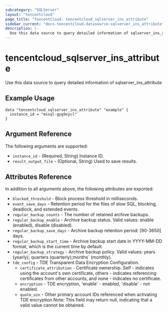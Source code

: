 ```yaml
---
subcategory: "SQLServer"
layout: "tencentcloud"
page_title: "TencentCloud: tencentcloud_sqlserver_ins_attribute"
sidebar_current: "docs-tencentcloud-datasource-sqlserver_ins_attribute"
description: |-
  Use this data source to query detailed information of sqlserver_ins_attribute
---
```


# tencentcloud_sqlserver_ins_attribute

Use this data source to query detailed information of sqlserver_ins_attribute

## Example Usage

```hcl
data "tencentcloud_sqlserver_ins_attribute" "example" {
  instance_id = "mssql-gyg9xycl"
}
```

## Argument Reference

The following arguments are supported:

* `instance_id` - (Required, String) Instance ID.
* `result_output_file` - (Optional, String) Used to save results.

## Attributes Reference

In addition to all arguments above, the following attributes are exported:

* `blocked_threshold` - Block process threshold in milliseconds.
* `event_save_days` - Retention period for the files of slow SQL, blocking, deadlock, and extended events.
* `regular_backup_counts` - The number of retained archive backups.
* `regular_backup_enable` - Archive backup status. Valid values: enable (enabled), disable (disabled).
* `regular_backup_save_days` - Archive backup retention period: [90-3650] days.
* `regular_backup_start_time` - Archive backup start date in YYYY-MM-DD format, which is the current time by default.
* `regular_backup_strategy` - Archive backup policy. Valid values: years (yearly); quarters (quarterly);months` (monthly).
* `tde_config` - TDE Transparent Data Encryption Configuration.
  * `certificate_attribution` - Certificate ownership. Self - indicates using the account's own certificate, others - indicates referencing certificates from other accounts, and none - indicates no certificate.
  * `encryption` - TDE encryption, 'enable' - enabled, 'disable' - not enabled.
  * `quote_uin` - Other primary account IDs referenced when activating TDE encryption
Note: This field may return null, indicating that a valid value cannot be obtained.



